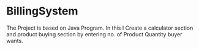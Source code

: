 # BillingSystem
The Project is based on Java Program. In this I Create a calculator section and product buying section by entering no. of Product Quantity buyer wants.
